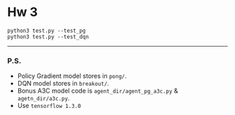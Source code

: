 # Hw 3

```
python3 test.py --test_pg
python3 test.py --test_dqn
```
---
### P.S.
* Policy Gradient model stores in `pong/`.<br>
* DQN model stores in `breakout/`.<br>
* Bonus A3C model code is `agent_dir/agent_pg_a3c.py` & `agetn_dir/a3c.py`.<br>
* Use `tensorflow 1.3.0`<br>
